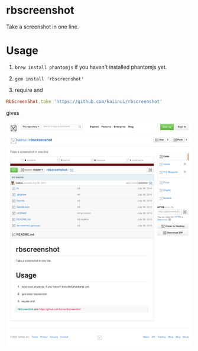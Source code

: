 rbscreenshot
============

Take a screenshot in one line.

Usage
===

1. `brew install phantomjs` if you haven't installed phantomjs yet.

2. `gem install 'rbscreenshot'`

3. require and

```ruby
RbScreenShot.take 'https://github.com/kaiinui/rbscreenshot'
```

gives

![](https://raw.githubusercontent.com/kaiinui/rbscreenshot/master/SS.png)

